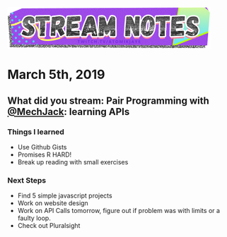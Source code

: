 [![atomikjaye Stream Notes](https://raw.githubusercontent.com/atomikjaye/Stream-Notes/master/assets/twitch-panelStream-Notes.png)](http://www.twitch.tv/atomikjaye)
# March 5th, 2019

## What did you stream: Pair Programming with [@MechJack](http://www.twitch.tv/mechjack): learning APIs

### Things I learned
- Use Github Gists
- Promises R HARD!
- Break up reading with small exercises


### Next Steps
 - Find 5 simple javascript projects
 - Work on website design
 - Work on API Calls tomorrow, figure out if problem was with limits or a faulty loop.
 - Check out Pluralsight